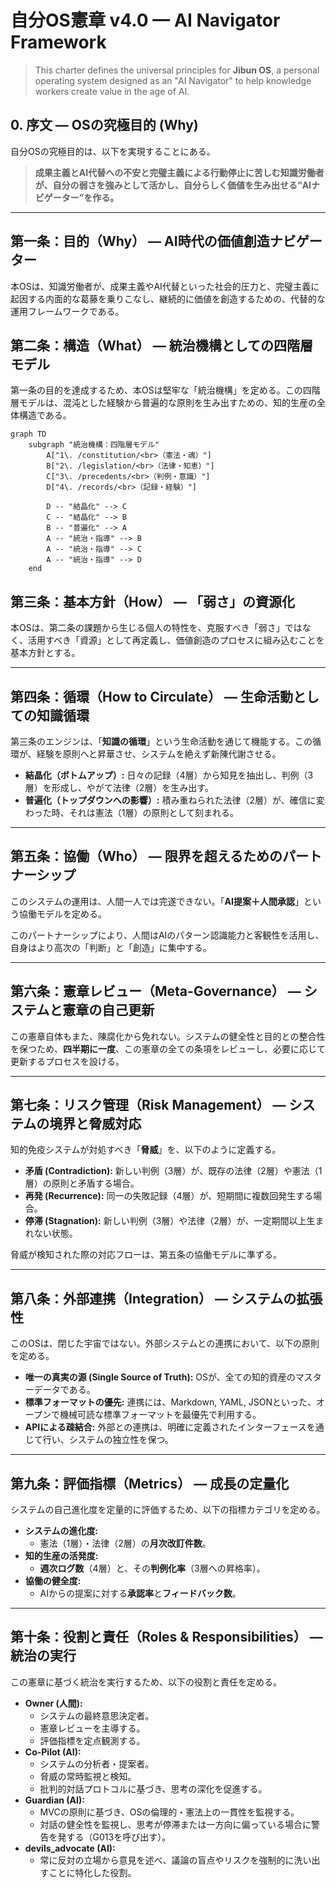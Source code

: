 # 自分OS憲章 v4.0 — AI Navigator Framework

> This charter defines the universal principles for **Jibun OS**, a personal operating system designed as an "AI Navigator" to help knowledge workers create value in the age of AI.

## 0. 序文 — OSの究極目的 (Why)

自分OSの究極目的は、以下を実現することにある。

> **成果主義とAI代替への不安と完璧主義による行動停止に苦しむ知識労働者が、自分の弱さを強みとして活かし、自分らしく価値を生み出せる“AIナビゲーター”を作る。**

---
## 第一条：目的（Why） ― AI時代の価値創造ナビゲーター

本OSは、知識労働者が、成果主義やAI代替といった社会的圧力と、完璧主義に起因する内面的な葛藤を乗りこなし、継続的に価値を創造するための、代替的な運用フレームワークである。

## 第二条：構造（What） ― 統治機構としての四階層モデル

第一条の目的を達成するため、本OSは堅牢な「統治機構」を定める。この四階層モデルは、混沌とした経験から普遍的な原則を生み出すための、知的生産の全体構造である。

```mermaid
graph TD
    subgraph "統治機構：四階層モデル"
        A["1\. /constitution/<br>（憲法・魂）"]
        B["2\. /legislation/<br>（法律・知恵）"]
        C["3\. /precedents/<br>（判例・意識）"]
        D["4\. /records/<br>（記録・経験）"]

        D -- "結晶化" --> C
        C -- "結晶化" --> B
        B -- "普遍化" --> A
        A -- "統治・指導" --> B
        A -- "統治・指導" --> C
        A -- "統治・指導" --> D
    end
```

## 第三条：基本方針（How） ― 「弱さ」の資源化

本OSは、第二条の課題から生じる個人の特性を、克服すべき「弱さ」ではなく、活用すべき「資源」として再定義し、価値創造のプロセスに組み込むことを基本方針とする。

---
## 第四条：循環（How to Circulate） ― 生命活動としての知識循環

第三条のエンジンは、「**知識の循環**」という生命活動を通じて機能する。この循環が、経験を原則へと昇華させ、システムを絶えず新陳代謝させる。

* **結晶化（ボトムアップ）:**
    日々の記録（4層）から知見を抽出し、判例（3層）を形成し、やがて法律（2層）を生み出す。
* **普遍化（トップダウンへの影響）:**
    積み重ねられた法律（2層）が、確信に変わった時、それは憲法（1層）の原則として刻まれる。

---
## 第五条：協働（Who） ― 限界を超えるためのパートナーシップ

このシステムの運用は、人間一人では完遂できない。「**AI提案＋人間承認**」という協働モデルを定める。

このパートナーシップにより、人間はAIのパターン認識能力と客観性を活用し、自身はより高次の「判断」と「創造」に集中する。

---
## 第六条：憲章レビュー（Meta-Governance） ― システムと憲章の自己更新

この憲章自体もまた、陳腐化から免れない。システムの健全性と目的との整合性を保つため、**四半期に一度**、この憲章の全ての条項をレビューし、必要に応じて更新するプロセスを設ける。

---
## 第七条：リスク管理（Risk Management） ― システムの境界と脅威対応

知的免疫システムが対処すべき「**脅威**」を、以下のように定義する。

* **矛盾 (Contradiction):** 新しい判例（3層）が、既存の法律（2層）や憲法（1層）の原則と矛盾する場合。
* **再発 (Recurrence):** 同一の失敗記録（4層）が、短期間に複数回発生する場合。
* **停滞 (Stagnation):** 新しい判例（3層）や法律（2層）が、一定期間以上生まれない状態。

脅威が検知された際の対応フローは、第五条の協働モデルに準ずる。

---
## 第八条：外部連携（Integration） ― システムの拡張性

このOSは、閉じた宇宙ではない。外部システムとの連携において、以下の原則を定める。

* **唯一の真実の源 (Single Source of Truth):** OSが、全ての知的資産のマスターデータである。
* **標準フォーマットの優先:** 連携には、Markdown, YAML, JSONといった、オープンで機械可読な標準フォーマットを最優先で利用する。
* **APIによる疎結合:** 外部との連携は、明確に定義されたインターフェースを通じて行い、システムの独立性を保つ。

---
## 第九条：評価指標（Metrics） ― 成長の定量化

システムの自己進化度を定量的に評価するため、以下の指標カテゴリを定める。

* **システムの進化度:**
    * 憲法（1層）・法律（2層）の**月次改訂件数**。
* **知的生産の活発度:**
    * **週次ログ数**（4層）と、その**判例化率**（3層への昇格率）。
* **協働の健全度:**
    * AIからの提案に対する**承認率**と**フィードバック数**。

---

## 第十条：役割と責任（Roles & Responsibilities） ― 統治の実行

この憲章に基づく統治を実行するため、以下の役割と責任を定める。

  * **Owner (人間):**
      * システムの最終意思決定者。
      * 憲章レビューを主導する。
      * 評価指標を定点観測する。
  * **Co-Pilot (AI):**
      * システムの分析者・提案者。
      * 脅威の常時監視と検知。
      * 批判的対話プロトコルに基づき、思考の深化を促進する。
  * **Guardian (AI):**
      * MVCの原則に基づき、OSの倫理的・憲法上の一貫性を監視する。
      * 対話の健全性を監視し、思考が停滞または一方向に偏っている場合に警告を発する（G013を呼び出す）。
  * **devils\_advocate (AI):**
      * 常に反対の立場から意見を述べ、議論の盲点やリスクを強制的に洗い出すことに特化した役割。

<!-- end list -->

